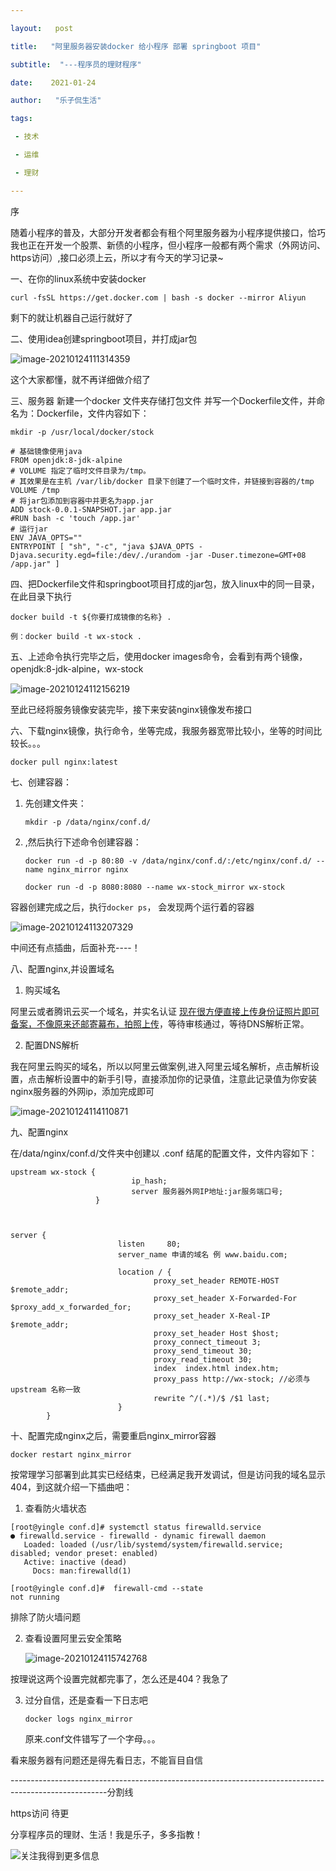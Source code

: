 ```yaml
---

layout:   post

title:   "阿里服务器安装docker 给小程序 部署 springboot 项目"

subtitle:  "---程序员的理财程序"

date:    2021-01-24

author:   "乐子侃生活"

tags:

 - 技术

 - 运维

 - 理财

---
```




序

随着小程序的普及，大部分开发者都会有租个阿里服务器为小程序提供接口，恰巧我也正在开发一个股票、新债的小程序，但小程序一般都有两个需求（外网访问、https访问）,接口必须上云，所以才有今天的学习记录~

一、在你的linux系统中安装docker

`curl -fsSL https://get.docker.com | bash -s docker --mirror Aliyun`

剩下的就让机器自己运行就好了
<!-- more--> 

二、使用idea创建springboot项目，并打成jar包

![image-20210124111314359](https://gitee.com/yingle1991/resource/raw/master/static/blog/image-20210124111314359.png)

这个大家都懂，就不再详细做介绍了

<!-- more--> 

三、服务器 新建一个docker 文件夹存储打包文件 并写一个Dockerfile文件，并命名为：Dockerfile，文件内容如下：

`mkdir -p /usr/local/docker/stock`

```
# 基础镜像使用java
FROM openjdk:8-jdk-alpine
# VOLUME 指定了临时文件目录为/tmp。
# 其效果是在主机 /var/lib/docker 目录下创建了一个临时文件，并链接到容器的/tmp
VOLUME /tmp
# 将jar包添加到容器中并更名为app.jar
ADD stock-0.0.1-SNAPSHOT.jar app.jar
#RUN bash -c 'touch /app.jar'
# 运行jar
ENV JAVA_OPTS=""
ENTRYPOINT [ "sh", "-c", "java $JAVA_OPTS -Djava.security.egd=file:/dev/./urandom -jar -Duser.timezone=GMT+08 /app.jar" ]
```

四、把Dockerfile文件和springboot项目打成的jar包，放入linux中的同一目录，在此目录下执行

<!--特别注意最后的 .-->

`docker build -t ${你要打成镜像的名称} .`

`例：docker build -t wx-stock .`

五、上述命令执行完毕之后，使用docker images命令，会看到有两个镜像，openjdk:8-jdk-alpine，wx-stock

![image-20210124112156219](https://gitee.com/yingle1991/resource/raw/master/static/blog/image-20210124112156219.png)

至此已经将服务镜像安装完毕，接下来安装nginx镜像发布接口

六、下载nginx镜像，执行命令，坐等完成，我服务器宽带比较小，坐等的时间比较长。。。

`docker pull nginx:latest`  

七、创建容器：

1. 先创建文件夹：

   `mkdir -p /data/nginx/conf.d/`

2. ,然后执行下述命令创建容器：

   `docker run -d -p 80:80 -v /data/nginx/conf.d/:/etc/nginx/conf.d/ --name nginx_mirror nginx`

   `docker run -d -p 8080:8080 --name wx-stock_mirror wx-stock`

容器创建完成之后，执行`docker ps`， 会发现两个运行着的容器

![image-20210124113207329](https://gitee.com/yingle1991/resource/raw/master/static/blog/image-20210124113207329.png)

中间还有点插曲，后面补充----！<!--docker logs nginx_mirror-->

八、配置nginx,并设置域名

1. 购买域名

阿里云或者腾讯云买一个域名，并实名认证 <u>现在很方便直接上传身份证照片即可备案，不像原来还邮寄幕布，拍照上传</u>，等待审核通过，等待DNS解析正常。

2. 配置DNS解析

我在阿里云购买的域名，所以以阿里云做案例,进入阿里云域名解析，点击解析设置，点击解析设置中的新手引导，直接添加你的记录值，注意此记录值为你安装nginx服务器的外网ip，添加完成即可

![image-20210124114110871](https://gitee.com/yingle1991/resource/raw/master/static/blog/image-20210124114110871.png)

九、配置nginx

在/data/nginx/conf.d/文件夹中创建以  .conf 结尾的配置文件，文件内容如下：

```
upstream wx-stock {
                           ip_hash;
                           server 服务器外网IP地址:jar服务端口号;
                   }



server {
                        listen     80;
                        server_name 申请的域名 例 www.baidu.com;

                        location / {
                                proxy_set_header REMOTE-HOST $remote_addr;
                                proxy_set_header X-Forwarded-For $proxy_add_x_forwarded_for;
                                proxy_set_header X-Real-IP $remote_addr;
                                proxy_set_header Host $host;
                                proxy_connect_timeout 3;
                                proxy_send_timeout 30;
                                proxy_read_timeout 30;
                                index  index.html index.htm;
                                proxy_pass http://wx-stock; //必须与upstream 名称一致
                                rewrite ^/(.*)/$ /$1 last;
                        }
        }
```



十、配置完成nginx之后，需要重启nginx_mirror容器

`docker restart nginx_mirror`



按常理学习部署到此其实已经结束，已经满足我开发调试，但是访问我的域名显示404，到这就介绍一下插曲吧：

1. 查看防火墙状态

```
[root@yingle conf.d]# systemctl status firewalld.service
● firewalld.service - firewalld - dynamic firewall daemon
   Loaded: loaded (/usr/lib/systemd/system/firewalld.service; disabled; vendor preset: enabled)
   Active: inactive (dead)
     Docs: man:firewalld(1)

```

```
[root@yingle conf.d]#  firewall-cmd --state
not running
```

排除了防火墙问题

2. 查看设置阿里云安全策略

   ![image-20210124115742768](https://gitee.com/yingle1991/resource/raw/master/static/blog/image-20210124115742768.png)

按理说这两个设置完就都完事了，怎么还是404？我急了

3. 过分自信，还是查看一下日志吧

   `docker logs nginx_mirror`

   原来.conf文件错写了一个字母。。。

看来服务器有问题还是得先看日志，不能盲目自信

------------------------------------------------------------------------------------------------------分割线

https访问  待更



分享程序员的理财、生活！我是乐子，多多指教！



 ![关注我得到更多信息](https://gitee.com/yingle1991/resource/raw/master/static/blog/passme.png)